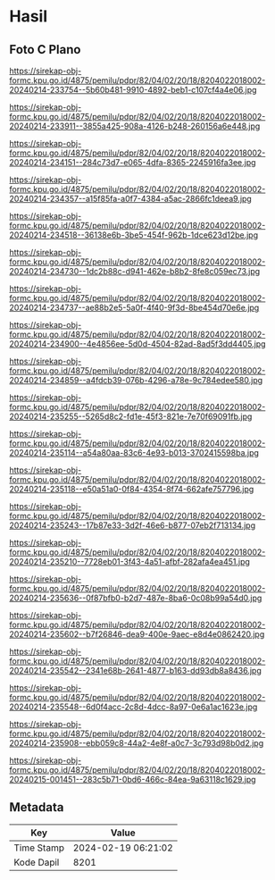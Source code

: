 # Hasil

## Foto C Plano

https://sirekap-obj-formc.kpu.go.id/4875/pemilu/pdpr/82/04/02/20/18/8204022018002-20240214-233754--5b60b481-9910-4892-beb1-c107cf4a4e06.jpg

https://sirekap-obj-formc.kpu.go.id/4875/pemilu/pdpr/82/04/02/20/18/8204022018002-20240214-233911--3855a425-908a-4126-b248-260156a6e448.jpg

https://sirekap-obj-formc.kpu.go.id/4875/pemilu/pdpr/82/04/02/20/18/8204022018002-20240214-234151--284c73d7-e065-4dfa-8365-2245916fa3ee.jpg

https://sirekap-obj-formc.kpu.go.id/4875/pemilu/pdpr/82/04/02/20/18/8204022018002-20240214-234357--a15f85fa-a0f7-4384-a5ac-2866fc1deea9.jpg

https://sirekap-obj-formc.kpu.go.id/4875/pemilu/pdpr/82/04/02/20/18/8204022018002-20240214-234518--36138e6b-3be5-454f-962b-1dce623d12be.jpg

https://sirekap-obj-formc.kpu.go.id/4875/pemilu/pdpr/82/04/02/20/18/8204022018002-20240214-234730--1dc2b88c-d941-462e-b8b2-8fe8c059ec73.jpg

https://sirekap-obj-formc.kpu.go.id/4875/pemilu/pdpr/82/04/02/20/18/8204022018002-20240214-234737--ae88b2e5-5a0f-4f40-9f3d-8be454d70e6e.jpg

https://sirekap-obj-formc.kpu.go.id/4875/pemilu/pdpr/82/04/02/20/18/8204022018002-20240214-234900--4e4856ee-5d0d-4504-82ad-8ad5f3dd4405.jpg

https://sirekap-obj-formc.kpu.go.id/4875/pemilu/pdpr/82/04/02/20/18/8204022018002-20240214-234859--a4fdcb39-076b-4296-a78e-9c784edee580.jpg

https://sirekap-obj-formc.kpu.go.id/4875/pemilu/pdpr/82/04/02/20/18/8204022018002-20240214-235255--5265d8c2-fd1e-45f3-821e-7e70f69091fb.jpg

https://sirekap-obj-formc.kpu.go.id/4875/pemilu/pdpr/82/04/02/20/18/8204022018002-20240214-235114--a54a80aa-83c6-4e93-b013-3702415598ba.jpg

https://sirekap-obj-formc.kpu.go.id/4875/pemilu/pdpr/82/04/02/20/18/8204022018002-20240214-235118--e50a51a0-0f84-4354-8f74-662afe757796.jpg

https://sirekap-obj-formc.kpu.go.id/4875/pemilu/pdpr/82/04/02/20/18/8204022018002-20240214-235243--17b87e33-3d2f-46e6-b877-07eb2f713134.jpg

https://sirekap-obj-formc.kpu.go.id/4875/pemilu/pdpr/82/04/02/20/18/8204022018002-20240214-235210--7728eb01-3f43-4a51-afbf-282afa4ea451.jpg

https://sirekap-obj-formc.kpu.go.id/4875/pemilu/pdpr/82/04/02/20/18/8204022018002-20240214-235636--0f87bfb0-b2d7-487e-8ba6-0c08b99a54d0.jpg

https://sirekap-obj-formc.kpu.go.id/4875/pemilu/pdpr/82/04/02/20/18/8204022018002-20240214-235602--b7f26846-dea9-400e-9aec-e8d4e0862420.jpg

https://sirekap-obj-formc.kpu.go.id/4875/pemilu/pdpr/82/04/02/20/18/8204022018002-20240214-235542--2341e68b-2641-4877-b163-dd93db8a8436.jpg

https://sirekap-obj-formc.kpu.go.id/4875/pemilu/pdpr/82/04/02/20/18/8204022018002-20240214-235548--6d0f4acc-2c8d-4dcc-8a97-0e6a1ac1623e.jpg

https://sirekap-obj-formc.kpu.go.id/4875/pemilu/pdpr/82/04/02/20/18/8204022018002-20240214-235908--ebb059c8-44a2-4e8f-a0c7-3c793d98b0d2.jpg

https://sirekap-obj-formc.kpu.go.id/4875/pemilu/pdpr/82/04/02/20/18/8204022018002-20240215-001451--283c5b71-0bd6-466c-84ea-9a63118c1629.jpg


## Metadata

| Key        | Value               |
| ---------- | ------------------- |
| Time Stamp | 2024-02-19 06:21:02 |
| Kode Dapil | 8201                |



